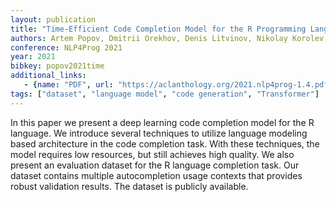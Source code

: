 ```yaml
---
layout: publication
title: "Time-Efficient Code Completion Model for the R Programming Language"
authors: Artem Popov, Dmitrii Orekhov, Denis Litvinov, Nikolay Korolev, Gleb Morgachev
conference: NLP4Prog 2021
year: 2021
bibkey: popov2021time
additional_links:
   - {name: "PDF", url: "https://aclanthology.org/2021.nlp4prog-1.4.pdf"}
tags: ["dataset", "language model", "code generation", "Transformer"]
---
```

In this paper we present a deep learning code completion model for the R language. We introduce several techniques to utilize language modeling based architecture in the code completion task. With these techniques, the model requires low resources, but still achieves high quality. We also present an evaluation dataset for the R language completion task. Our dataset contains multiple autocompletion usage contexts that provides robust validation results. The dataset is publicly available.
